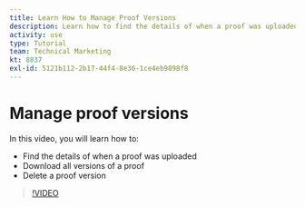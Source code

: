 ```yaml
---
title: Learn How to Manage Proof Versions
description: Learn how to find the details of when a proof was uploaded, download all versions of a proof, and delete a proof version in [!DNL Adobe Workfront].
activity: use
type: Tutorial
team: Technical Marketing
kt: 8837
exl-id: 5121b112-2b17-44f4-8e36-1ce4eb9898f8
---
```

# Manage proof versions

In this video, you will learn how to:

* Find the details of when a proof was uploaded
* Download all versions of a proof
* Delete a proof version

>[!VIDEO](https://video.tv.adobe.com/v/335137/?quality=12)

<!--
## Learn more
* Manage proof versions
* Remove or archive a proof
* Summary for documents overview
-->
